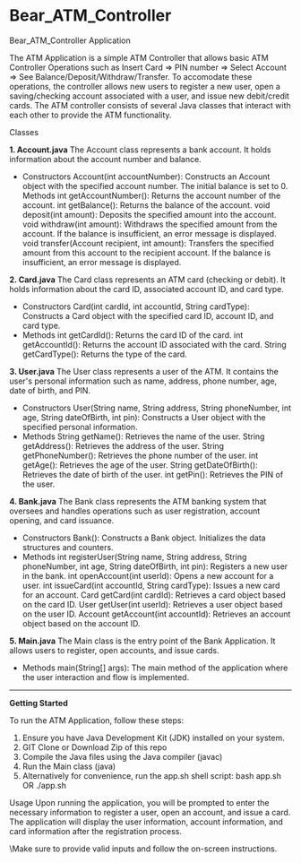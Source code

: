 # Bear_ATM_Controller

Bear_ATM_Controller Application

The ATM Application is a simple ATM Controller that allows basic ATM Controller Operations such as Insert Card => PIN number => Select Account => See Balance/Deposit/Withdraw/Transfer.
To accomodate these operations, the controller allows new users to register a new user, open a saving/checking account associated with a user, and issue new debit/credit cards. 
The ATM controller consists of several Java classes that interact with each other to provide the ATM functionality.

Classes

**1. Account.java**
   The Account class represents a bank account. It holds information about the account number and balance.

   - Constructors
   Account(int accountNumber): Constructs an Account object with the specified account number. The initial balance is set to 0.
   Methods
   int getAccountNumber(): Returns the account number of the account.
   int getBalance(): Returns the balance of the account.
   void deposit(int amount): Deposits the specified amount into the account.
   void withdraw(int amount): Withdraws the specified amount from the account. If the balance is insufficient, an error message is displayed.
   void transfer(Account recipient, int amount): Transfers the specified amount from this account to the recipient account. If the balance is    insufficient, an error message is displayed.

**2. Card.java**
   The Card class represents an ATM card (checking or debit). It holds information about the card ID, associated account ID, and card type.

   - Constructors
   Card(int cardId, int accountId, String cardType): Constructs a Card object with the specified card ID, account ID, and card type.
   - Methods
   int getCardId(): Returns the card ID of the card.
   int getAccountId(): Returns the account ID associated with the card.
   String getCardType(): Returns the type of the card.

**3. User.java**
   The User class represents a user of the ATM. It contains the user's personal information such as name, address, phone number, age, date of birth, and PIN.

   - Constructors
   User(String name, String address, String phoneNumber, int age, String dateOfBirth, int pin): Constructs a User object with the specified      personal information.
   - Methods
   String getName(): Retrieves the name of the user.
   String getAddress(): Retrieves the address of the user.
   String getPhoneNumber(): Retrieves the phone number of the user.
   int getAge(): Retrieves the age of the user.
   String getDateOfBirth(): Retrieves the date of birth of the user.
   int getPin(): Retrieves the PIN of the user.

**4. Bank.java**
   The Bank class represents the ATM banking system that oversees and handles operations such as user registration, account opening, and card issuance.

   - Constructors
   Bank(): Constructs a Bank object. Initializes the data structures and counters.
   - Methods
   int registerUser(String name, String address, String phoneNumber, int age, String dateOfBirth, int pin): Registers a new user in the bank.
   int openAccount(int userId): Opens a new account for a user.
   int issueCard(int accountId, String cardType): Issues a new card for an account.
   Card getCard(int cardId): Retrieves a card object based on the card ID.
   User getUser(int userId): Retrieves a user object based on the user ID.
   Account getAccount(int accountId): Retrieves an account object based on the account ID.
   
**5. Main.java**
   The Main class is the entry point of the Bank Application. It allows users to register, open accounts, and issue cards.

   - Methods
   main(String[] args): The main method of the application where the user interaction and flow is implemented.


-------------------------------------------------------------------------------------------------------------
**Getting Started**

To run the ATM Application, follow these steps:

1. Ensure you have Java Development Kit (JDK) installed on your system.
2. GIT Clone or Download Zip of this repo 
3. Compile the Java files using the Java compiler (javac)
4. Run the Main class (java) 
5. Alternatively for convenience, run the app.sh shell script:
   bash app.sh
   OR 
   ./app.sh

Usage
Upon running the application, you will be prompted to enter the necessary information to register a user, open an account, and issue a card. 
The application will display the user information, account information, and card information after the registration process.

\Make sure to provide valid inputs and follow the on-screen instructions.
